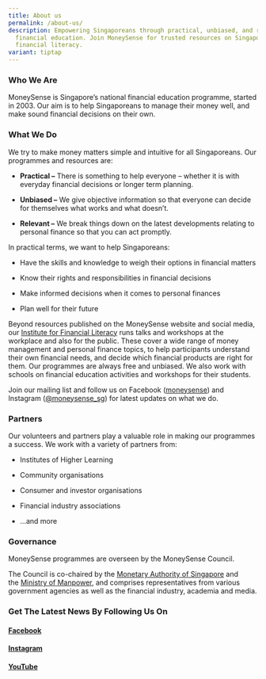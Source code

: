 ```yaml
---
title: About us
permalink: /about-us/
description: Empowering Singaporeans through practical, unbiased, and relevant
  financial education. Join MoneySense for trusted resources on Singapore
  financial literacy.
variant: tiptap
---
```

<h3>Who We Are</h3>
<p>MoneySense is Singapore’s national financial education programme, started
in 2003. Our aim is to help Singaporeans to manage their money well, and
make sound financial decisions on their own.</p>
<h3>What We Do</h3>
<p>We try to make money matters simple and intuitive for all Singaporeans.
Our programmes and resources are:</p>
<ul data-tight="true" class="tight">
<li>
<p><strong>Practical –</strong>&nbsp;There is something to help everyone
– whether it is with everyday financial decisions or longer term planning.</p>
</li>
<li>
<p><strong>Unbiased –</strong>&nbsp;We give objective information so that
everyone can decide for themselves what works and what doesn’t.</p>
</li>
<li>
<p><strong>Relevant –</strong>&nbsp;We break things down on the latest developments
relating to personal finance so that you can act promptly.</p>
</li>
</ul>
<p>In practical terms, we want to help Singaporeans:</p>
<ul data-tight="true" class="tight">
<li>
<p>Have the skills and knowledge to weigh their options in financial matters</p>
</li>
<li>
<p>Know their rights and responsibilities in financial decisions</p>
</li>
<li>
<p>Make informed decisions when it comes to personal finances</p>
</li>
<li>
<p>Plan well for their future</p>
</li>
</ul>
<p>Beyond resources published on the MoneySense website and social media,
our&nbsp;<a href="https://www.ifl.org.sg/" rel="noopener noreferrer nofollow" target="_blank">Institute for Financial Literacy</a>&nbsp;runs
talks and workshops at the workplace and also for the public. These cover
a wide range of money management and personal finance topics, to help participants
understand their own financial needs, and decide which financial products
are right for them. Our programmes are always free and unbiased. We also
work with schools on financial education activities and workshops for their
students.</p>
<p>Join our mailing list and follow us on Facebook (<a href="https://www.facebook.com/MoneySENSE/" rel="noopener noreferrer nofollow" target="_blank">moneysense</a>) and Instagram
(<a href="https://www.instagram.com/moneysense_sg" rel="noopener noreferrer nofollow" target="_blank">@moneysense_sg</a>)
for latest updates on what we do.</p>
<h3>Partners</h3>
<p>Our volunteers and partners play a valuable role in making our programmes
a success. We work with a variety of partners from:</p>
<ul data-tight="true" class="tight">
<li>
<p>Institutes of Higher Learning</p>
</li>
<li>
<p>Community organisations</p>
</li>
<li>
<p>Consumer and investor organisations</p>
</li>
<li>
<p>Financial industry associations</p>
</li>
<li>
<p>…and more</p>
</li>
</ul>
<h3>Governance</h3>
<p>MoneySense programmes are overseen by the MoneySense Council.</p>
<p>The Council is co-chaired by the&nbsp;<a href="http://www.mas.gov.sg/" rel="noopener noreferrer nofollow" target="_blank">Monetary Authority of Singapore</a>&nbsp;and
the&nbsp;<a href="http://mom.gov.sg/" rel="noopener noreferrer nofollow" target="_blank">Ministry of Manpower</a>,
and comprises representatives from various government agencies as well
as the financial industry, academia and media.</p>
<p></p>
<h3>Get The Latest News By Following Us On</h3>
<h4><a href="https://www.facebook.com/MoneySense/" rel="noopener noreferrer nofollow" target="_blank">Facebook</a></h4>
<h4><a href="https://www.instagram.com/moneysense_sg/" rel="noopener noreferrer nofollow" target="_blank">Instagram</a></h4>
<h4><a href="https://www.youtube.com/@moneysense_singapore" rel="noopener noreferrer nofollow" target="_blank">YouTube</a></h4>
<p></p>